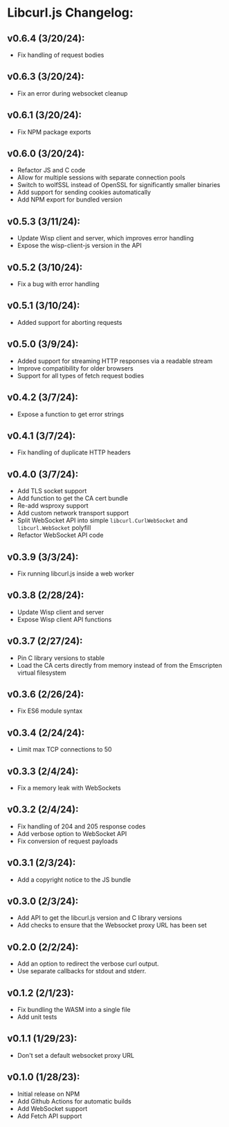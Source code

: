# Libcurl.js Changelog:

## v0.6.4 (3/20/24):
- Fix handling of request bodies

## v0.6.3 (3/20/24):
- Fix an error during websocket cleanup

## v0.6.1 (3/20/24):
- Fix NPM package exports

## v0.6.0 (3/20/24):
- Refactor JS and C code
- Allow for multiple sessions with separate connection pools
- Switch to wolfSSL instead of OpenSSL for significantly smaller binaries
- Add support for sending cookies automatically
- Add NPM export for bundled version

## v0.5.3 (3/11/24):
- Update Wisp client and server, which improves error handling
- Expose the wisp-client-js version in the API

## v0.5.2 (3/10/24):
- Fix a bug with error handling

## v0.5.1 (3/10/24):
- Added support for aborting requests

## v0.5.0 (3/9/24):
- Added support for streaming HTTP responses via a readable stream
- Improve compatibility for older browsers
- Support for all types of fetch request bodies

## v0.4.2 (3/7/24):
- Expose a function to get error strings

## v0.4.1 (3/7/24):
- Fix handling of duplicate HTTP headers

## v0.4.0 (3/7/24):
- Add TLS socket support
- Add function to get the CA cert bundle
- Re-add wsproxy support
- Add custom network transport support
- Split WebSocket API into simple `libcurl.CurlWebSocket` and `libcurl.WebSocket` polyfill
- Refactor WebSocket API code

## v0.3.9 (3/3/24):
- Fix running libcurl.js inside a web worker

## v0.3.8 (2/28/24):
- Update Wisp client and server
- Expose Wisp client API functions

## v0.3.7 (2/27/24):
- Pin C library versions to stable
- Load the CA certs directly from memory instead of from the Emscripten virtual filesystem

## v0.3.6 (2/26/24):
- Fix ES6 module syntax

## v0.3.4 (2/24/24):
- Limit max TCP connections to 50

## v0.3.3 (2/4/24):
- Fix a memory leak with WebSockets

## v0.3.2 (2/4/24):
- Fix handling of 204 and 205 response codes
- Add verbose option to WebSocket API
- Fix conversion of request payloads

## v0.3.1 (2/3/24):
- Add a copyright notice to the JS bundle

## v0.3.0 (2/3/24):
- Add API to get the libcurl.js version and C library versions
- Add checks to ensure that the Websocket proxy URL has been set 

## v0.2.0 (2/2/24):
- Add an option to redirect the verbose curl output.
- Use separate callbacks for stdout and stderr.

## v0.1.2 (2/1/23):
- Fix bundling the WASM into a single file
- Add unit tests

## v0.1.1 (1/29/23):
- Don't set a default websocket proxy URL

## v0.1.0 (1/28/23):
- Initial release on NPM
- Add Github Actions for automatic builds
- Add WebSocket support
- Add Fetch API support 